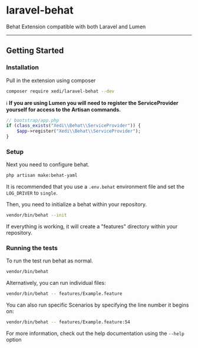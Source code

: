 # laravel-behat
Behat Extension compatible with both Laravel and Lumen

---

## Getting Started

### Installation

Pull in the extension using composer

```bash
composer require xedi/laravel-behat --dev
```

:information_source: **If you are using Lumen you will need to register the ServiceProvider yourself for access to the Artisan commands.**

```php
// bootstrap/app.php
if (class_exists("Xedi\\Behat\\ServiceProvider")) {
    $app->register("Xedi\\Behat\\ServiceProvider");
}
```

### Setup

Next you need to configure behat.

```bash
php artisan make:behat-yaml
```

It is recommended that you use a `.env.behat` environment file and set the `LOG_DRIVER` to `single`.

Then, you need to initialize a behat within your repository.

```bash
vendor/bin/behat --init
```

If everything is working, it will create a "features" directory within your repository.

### Running the tests

To run the test run behat as normal.

```bash
vendor/bin/behat
```

Alternatively, you can run individual files:

```bash
vendor/bin/behat -- features/Example.feature
```

You can also run specific Scenarios by specifying the line number it begins on:

```bash
vendor/bin/behat -- features/Example.feature:54
```

For more information, check out the help documentation using the `--help` option
